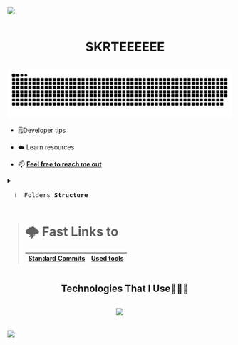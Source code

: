 <a href="#"><img src="https://user-images.githubusercontent.com/73097560/115834477-dbab4500-a447-11eb-908a-139a6edaec5c.gif"></a>

<div id="user-content-toc">
  <ul align="center">
    <h1 style="display: inline-block">SKRTEEEEEE</h1>
  </ul>
</div>

<div align="center">
  <a href="#">
  <img  src="https://github.com/SKRTEEEEEE/SKRTEEEEEE/blob/main/resources/img/grid-snake.svg"
       alt="snake" /></a>
</div>

<!--Intro start-->

- 🗒️Developer tips

- ☁️ Learn resources

<!-- - 💬 Ask me about **solidity, react, nextjs, nodejs, mongoDB..** -->

- 📫 **[Feel free to reach me out](mailto:adanreh.m@gmail.com)**



<details>
<summary ><pre>  ℹ️  Folders <b>Structure </b></pre></summary>

<h2 align="center"> About </h2>
<p> Info about me <i>like a dev</i> </p>

<h2 align="center"> Utils </h2>
<p> Things that help <i>like a dev</i> </p>
<ul align="center">
<li><h3>How Start <i>with techs</i></h3></li>
<li><h3>Learn <i>about</i> techs</h3></li>
<li><h3>Learn <i>about</i> web3</h3></li>
</ul>
</details>

>  # 🌩️ Fast **Links to**
>   
> [Standard Commits](utils/tips/git.md#estandar-commits) | [Used tools](/utils/tips.md) 
> |---|---|

<!--tech stack icons-->
<div id="user-content-toc">
  <ul align="center">
    <h2 style="display: inline-block">Technologies That I Use👨🏻‍💻</h2>
  </ul>
</div>

<p align="center">
 <a href="https://github.com/SKRTEEEEEE/markdowns/blob/main/about/techs-lenguajes.md">
    <img src="https://skillicons.dev/icons?i=solidity,git,ipfs,express,github,html,css,styledcomponents,tailwind,js,ts,md,prisma,mongodb,nextjs,nodejs,react,redux,threejs,ableton,bash,java,vscode,firebase,py,tensorflow,discord,docker&perline=14" />
 </a>
</p>
</br>

<!--Stats--!>

<img src="https://user-images.githubusercontent.com/73097560/115834477-dbab4500-a447-11eb-908a-139a6edaec5c.gif">
